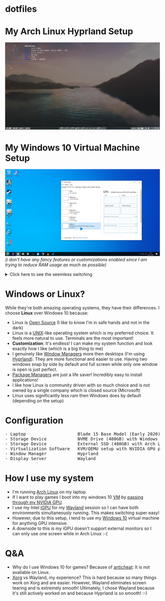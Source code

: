 # dotfiles

# My Arch Linux Hyprland Setup

![i4](screenshots/i4.png)

# My Windows 10 Virtual Machine Setup

![i3](screenshots/i3.png)
_(i don't have any fancy features or customizations enabled since I am trying to reduce RAM usage as much as possible)_

<details>
<summary>Click here to see the seemless switching</summary>
<img src="screenshots/vid.gif"/>
<video src="https://github.com/AnAncientForce/dotfiles/assets/140619284/6006edfe-cd41-4780-ab62-f708aba8ae8c"/>


</details>

# Windows or Linux?

While they're both amazing operating systems, they have their differences. I choose **Linux** over Windows 10 because:

- Linux is [Open Source](https://en.wikipedia.org/wiki/Open_source) (I like to know I'm in safe hands and not in the dark)
- Linux is a [UNIX](https://en.wikipedia.org/wiki/Unix)-like operating system which is my preferred choice. It feels more natural to use. Terminals are the most important!
- **Customization**: It's endless! I can make my system function and look exactly how I like (which is a big thing to me)
- I genuinely like [Window Managers](https://en.wikipedia.org/wiki/Window_manager) more then desktops (I'm using [Hyprland](https://wiki.archlinux.org/title/Hyprland)). They are more functional and easier to use. Having two windows snap by side by default and full screen while only one window is open is just perfect.
- [Package Managers](https://en.wikipedia.org/wiki/Package_manager) are just a life saver! Incredibly easy to install applications!
- I like how Linux is community driven with so much choice and is not owned by a single company which is closed source (Microsoft)
- Linux uses significantly less ram then Windows does by default (depending on the setup)

# Configuration

<pre>
- Laptop                    Blade 15 Base Model (Early 2020) - RZ4
- Storage Device            NVME Drive (480GB) with Windows 10
- Storage Device            External SSD (480GB) with Arch Linux
- Virtualization Software   KVM/QEMU setup with NVIDIA GPU passthrough
- Window Manager            Hyprland
- Display Server            Wayland
</pre>

# How I use my system

- I'm running [Arch Linux](https://archlinux.org) on my laptop.
- If I want to play games I boot into my windows 10 [VM](https://en.wikipedia.org/wiki/Virtual_machine) by [passing through my NVIDIA GPU](https://wiki.archlinux.org/title/PCI_passthrough_via_OVMF).
- I use my Intel [iGPU](https://www.howtogeek.com/781784/what-is-integrated-graphics) for my [Wayland](https://wiki.archlinux.org/title/Wayland) session so I can have both environments simultaneously running. This makes switching super easy!
- However, due to this setup, I tend to use my [Windows 10](https://en.wikipedia.org/wiki/Windows_10) virtual machine for anything GPU intensive.
- A downside to this is my iGPU doesn't support external monitors so I can only use one screen while in Arch Linux :-(

# Q&A

- Why do I use Windows 10 for games? Because of [anticheat](https://en.wikipedia.org/wiki/Category:Anti-cheat_software): It is not available on Linux.
- [Xorg](https://wiki.archlinux.org/title/Xorg) vs Wayland, my experience? This is hard because so many things work on Xorg and are easier. However, Wayland eliminates screen tearing and is extremely smooth! Ultimately, I chose Wayland because it's still actively worked on and because Hyprland is so smooth! :-)
